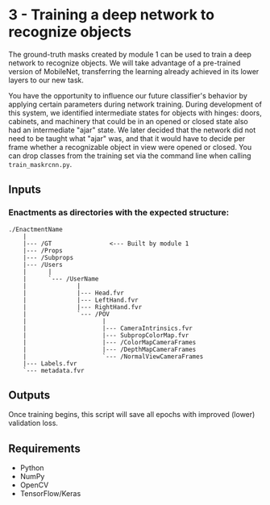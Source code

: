 # 3 - Training a deep network to recognize objects

The ground-truth masks created by module 1 can be used to train a deep network to recognize objects. We will take advantage of a pre-trained version of MobileNet, transferring the learning already achieved in its lower layers to our new task.

You have the opportunity to influence our future classifier's behavior by applying certain parameters during network training. During development of this system, we identified intermediate states for objects with hinges: doors, cabinets, and machinery that could be in an opened or closed state also had an intermediate "ajar" state. We later decided that the network did not need to be taught what "ajar" was, and that it would have to decide per frame whether a recognizable object in view were opened or closed. You can drop classes from the training set via the command line when calling `train_maskrcnn.py`.

## Inputs

### Enactments as directories with the expected structure:
```
./EnactmentName
    |
    |--- /GT                <--- Built by module 1
    |--- /Props
    |--- /Subprops
    |--- /Users
    |      |
    |      `--- /UserName
    |              |
    |              |--- Head.fvr
    |              |--- LeftHand.fvr
    |              |--- RightHand.fvr
    |              `--- /POV
    |                     |
    |                     |--- CameraIntrinsics.fvr
    |                     |--- SubpropColorMap.fvr
    |                     |--- /ColorMapCameraFrames
    |                     |--- /DepthMapCameraFrames
    |                     `--- /NormalViewCameraFrames
    |--- Labels.fvr
    `--- metadata.fvr
```

## Outputs

Once training begins, this script will save all epochs with improved (lower) validation loss.

### 

## Requirements
- Python
- NumPy
- OpenCV
- TensorFlow/Keras
